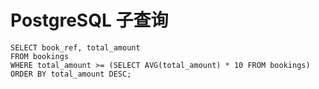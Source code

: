 # PostgreSQL 子查询

```postgresql
SELECT book_ref, total_amount
FROM bookings
WHERE total_amount >= (SELECT AVG(total_amount) * 10 FROM bookings)
ORDER BY total_amount DESC;
```

